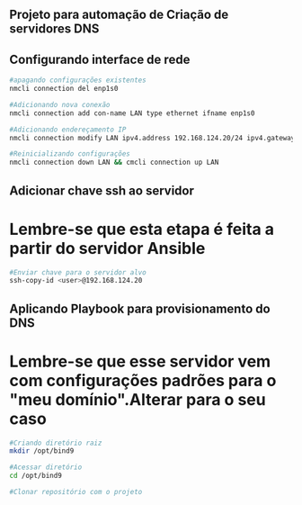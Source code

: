 ## Projeto para automação de Criação de servidores DNS

## Configurando interface de rede

```bash
#apagando configurações existentes
nmcli connection del enp1s0

#Adicionando nova conexão
nmcli connection add con-name LAN type ethernet ifname enp1s0

#Adicionando endereçamento IP
nmcli connection modify LAN ipv4.address 192.168.124.20/24 ipv4.gateway 192.168.124.1 ipv4.method manual

#Reinicializando configurações
nmcli connection down LAN && cmcli connection up LAN 
```

## Adicionar chave ssh ao servidor 

# Lembre-se que esta etapa é feita a partir do servidor Ansible

```bash
#Enviar chave para o servidor alvo
ssh-copy-id <user>@192.168.124.20
```

## Aplicando Playbook para provisionamento do DNS 

# Lembre-se que esse servidor vem com configurações padrões para o "meu domínio".Alterar para o seu caso

```bash
#Criando diretório raiz
mkdir /opt/bind9

#Acessar diretório
cd /opt/bind9

#Clonar repositório com o projeto

```

